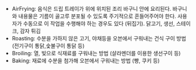 - AirFrying: 음식은 드립 트레이가 위에 위치된 조리 바구니 안에 요리된다. 바구니와 내용물은 기름이 골고루 분포될 수 있도록 주기적으로 흔들어주어야 한다. 사용자가 수동으로 이 작업을 수행해야 하는 경우도 있다 (뒤집기). 닭고기, 생선, 스테이크, 감자 튀김
- Roasting: 수분을 가하지 않은 고기, 야채등을 오븐에서 구워내는 건식 구이 방법 (전기구이 통닭,숯불구이 통닭 등)
- Broiling: 열, 빛으로 식재료를 구워내는 방법 (살라멘더를 이용한 생선구이 등)
- Baking: 재료에 수분을 첨가해 오븐에서 구워내는 방법 (빵, 쿠키 등)
